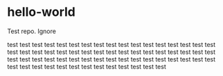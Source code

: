 # hello-world
Test repo. Ignore


test test test test test test test test 
test test test test test test test test 
test test test test test test test test 
test test test test test test test test 
test test test test test test test test 
test test test test test test test test 
test test test test test test test test 
test test test test test test test test 
